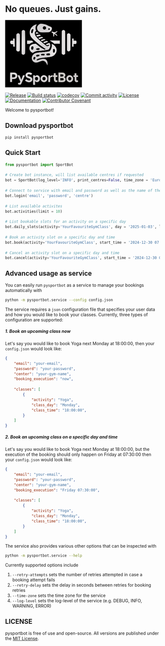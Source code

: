 # No queues. Just gains.

<img src=https://github.com/jbeirer/resasports-bot/raw/main/docs/logo.png alt="Logo" width="250">


[![Release](https://img.shields.io/github/v/release/jbeirer/resasports-bot)](https://github.com/jbeirer/resasports-bot/releases)
[![Build status](https://img.shields.io/github/actions/workflow/status/jbeirer/resasports-bot/main.yml?branch=main)](https://github.com/jbeirer/resasports-bot/actions/workflows/main.yml?query=branch%3Amain)
[![codecov](https://codecov.io/gh/jbeirer/resasports-bot/graph/badge.svg?token=ZCJV384TXF)](https://codecov.io/gh/jbeirer/resasports-bot)
[![Commit activity](https://img.shields.io/github/commit-activity/m/jbeirer/resasports-bot)](https://github.com/jbeirer/resasports-bot/commits/main/)
[![License](https://img.shields.io/github/license/jbeirer/resasports-bot)](https://github.com/jbeirer/resasports-bot/blob/main/LICENSE)
[![Documentation](https://img.shields.io/badge/api-docs-blue)](https://jbeirer.github.io/resasports-bot/)
[![Contributor Covenant](https://img.shields.io/badge/Contributor%20Covenant-2.1-4baaaa.svg)](https://github.com/jbeirer/resasports-bot/blob/main/CODE_OF_CONDUCT.md)

Welcome to pysportbot!

## Download pysportbot
```python
pip install pysportbot
```

## Quick Start

```python
from pysportbot import SportBot

# Create bot instance, will list available centres if requested
bot = SportBot(log_level='INFO', print_centres=False, time_zone = 'Europe/Madrid')

# Connect to service with email and password as well as the name of the centre
bot.login('email', 'password', 'centre')

# List available activites
bot.activities(limit = 10)

# List bookable slots for an activity on a specific day
bot.daily_slots(activity='YourFavouriteGymClass', day = '2025-01-03', limit = 10)

# Book an activity slot on a specific day and time
bot.book(activity='YourFavouriteGymClass', start_time = '2024-12-30 07:00:00')

# Cancel an activity slot on a specific day and time
bot.cancel(activity='YourFavouriteGymClass', start_time = '2024-12-30 07:00:00')
```

## Advanced usage as service

You can easily run `pysportbot` as a service to manage your bookings automatically with
```bash
python -m pysportbot.service --config config.json
```
The service requires a `json` configuration file that specifies your user data and how you would like to book your classes. Currently, three types of configuration are supported:

##### 1. Book an upcoming class now

Let's say you would like to book Yoga next Monday at 18:00:00, then your `config.json` would look like:

```json
{
    "email": "your-email",
    "password": "your-password",
    "center": "your-gym-name",
    "booking_execution": "now",

    "classes": [
        {
            "activity": "Yoga",
            "class_day": "Monday",
            "class_time": "18:00:00",
        }
    ]
}
```
##### 2. Book an upcoming class on a specific day and time

Let's say you would like to book Yoga next Monday at 18:00:00, but the execution of the booking should only happen on Friday at 07:30:00 then your `config.json` would look like:

```json
{
    "email": "your-email",
    "password": "your-password",
    "center": "your-gym-name",
    "booking_execution": "Friday 07:30:00",

    "classes": [
        {
            "activity": "Yoga",
            "class_day": "Monday",
            "class_time": "18:00:00",
        }
    ]
}
```

The service also provides various other options that can be inspected with

```bash
python -m pysportbot.service --help
```
Currently supported options include
1.  ```--retry-attempts``` sets the number of retries attempted in case a booking attempt fails
2. ```--retry-delay``` sets the delay in seconds between retries for booking retries
3. ```--time-zone``` sets the time zone for the service
4. ```--log-level``` sets the log-level of the service (e.g. DEBUG, INFO, WARNING, ERROR)

## LICENSE

pysportbot is free of use and open-source. All versions are
published under the [MIT License](https://github.com/jbeirer/pysportbot/blob/main/LICENSE).

